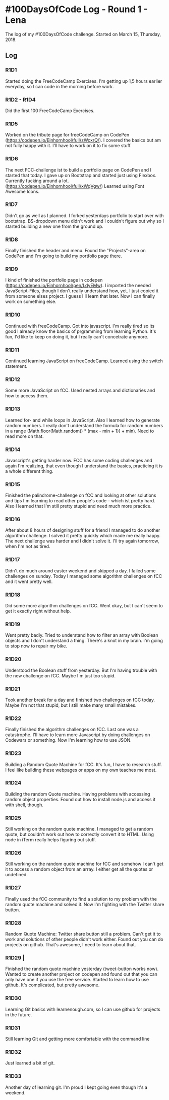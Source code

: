 # #100DaysOfCode Log - Round 1 - Lena
The log of my #100DaysOfCode challenge. Started on March 15, Thursday, 2018.

## Log

### R1D1 
Started doing the FreeCodeCamp Exercises. I'm getting up 1,5 hours earlier everyday, so I can code in the morning before work. 

### R1D2 - R1D4
Did the first 100 FreeCodeCamp Exercises.

### R1D5
Worked on the tribute page for freeCodeCamp on CodePen (https://codepen.io/Einhornhool/full/zWoxrQ/). I covered the basics but am not fully happy with it. I'll have to work on it to fix some stuff.

### R1D6
The next FCC-challenge ist to build a portfolio page on CodePen and I started that today. I gave up on Bootstrap and started just using Flexbox. Currently fucking around a lot. (https://codepen.io/Einhornhool/full/xWqVgw/)
Learned using Font Awesome Icons.

### R1D7
Didn't go as well as I planned. I forked yesterdays portfolio to start over with bootstrap. BS-dropdown menu didn't work and I couldn't figure out why so I started building a new one from  the ground up. 

### R1D8
Finally finished the header and menu. Found the "Projects"-area on CodePen and I'm going to build my portfolio page there. 

### R1D9
I kind of finished the portfolio page in codepen (https://codepen.io/Einhornhool/pen/LdyEMw). I imported the needed JavaScript-Files, though I don't really understand how, yet. I just copied it from someone elses project. I guess I'll learn that later.
Now I can finally work on something else.

### R1D10
Continued with freeCodeCamp. Got into javascript. I'm really tired so its good I already know the basics of prgramming from learning Python. It's fun, I'd like to keep on doing it, but I really can't concetrate anymore.

### R1D11
Continued learning JavaScript on freeCodeCamp. Learned using the switch statement.

### R1D12
Some more JavaScript on fCC. Used nested arrays and dictionaries and how to access them.

### R1D13
Learned for- and while loops in JavaScript. Also I learned how to generate random numbers. I really don't understand the formula for random numbers in a range (Math.floor(Math.random() * (max - min + 1)) + min). Need to read more on that.

### R1D14
Javascript's getting harder now. FCC has some coding challenges and again I'm realizing, that even though I understand the basics, practicing it is a whole different thing.

### R1D15
Finished the palindrome-challenge on fCC and looking at other solutions and tips I'm learning to read other people's code – which ist pretty hard. Also I learned that I'm still pretty stupid and need much more practice.


### R1D16
After about 8 hours of designing stuff for a friend I managed to do another algorithm challenge. I solved it pretty quickly which made me really happy. The next challenge was harder and I didn't solve it. I'll try again tomorrow, when I'm not as tired.

### R1D17
Didn't do much around easter weekend and skipped a day. I failed some challenges on sunday. 
Today I managed some algorithm challenges on fCC and it went pretty well.

### R1D18
Did some more algorithm challenges on fCC. Went okay, but  I can't seem to get it exactly right without help.

### R1D19 
Went pretty badly. Tried to understand how to filter an array with Boolean objects and I don't understand a thing. There's a knot in my brain. I'm going to stop now to repair my bike.

### R1D20
Understood the Boolean stuff from yesterday. But I'm having trouble with the new challenge on fCC. Maybe I'm just too stupid.

### R1D21
Took another break for a day and finished two challenges on fCC today. Maybe I'm not that stupid, but I still make many small mistakes.

### R1D22
Finally finished the algorithm challenges on fCC. Last one was a catastrophe. I'll have to learn more Javascript by doing challenges on Codewars or something. 
Now I'm learning how to use JSON. 

### R1D23
Building a Random Quote Machine for fCC. It's fun, I have to research stuff. I feel like building these webpages or apps on my own teaches me most. 

### R1D24
Building the random Quote machine. Having problems with accessing random object properties. Found out how to install node.js and access it with shell, though.

### R1D25
Still working on the random quote machine. I managed to get a random quote, but couldn't work out how to correctly convert it to HTML. Using node in iTerm really helps figuring out stuff.

### R1D26
Still working on the random quote machine for fCC and somehow I can't get it to access a random object from an array. I either get all the quotes or undefined.

### R1D27
Finally used the fCC community to find a solution to my problem with the random quote machine and solved it. Now I'm fighting with the Twitter share button.

### R1D28
Random Quote Machine: Twitter share button still a problem. Can't get it to work and solutions of other people didn't work either. Found out you can do projects on github. That's awesome, I need to learn about that.

### R1D29 |
Finished the random quote machine yesterday (tweet-button works now). Wanted to create another project on codepen and found out that you can only have one if you use the free service. Started to learn how to use github. It's complicated, but pretty awesome. 

### R1D30
Learning Git basics with learnenough.com, so I can use github for projects in the future.

### R1D31 
Still learning Git and getting more comfortable with the command line

### R1D32
Just learned a bit of git. 

### R1D33
Another day of learning git. I'm proud I kept going even though it's a weekend.

